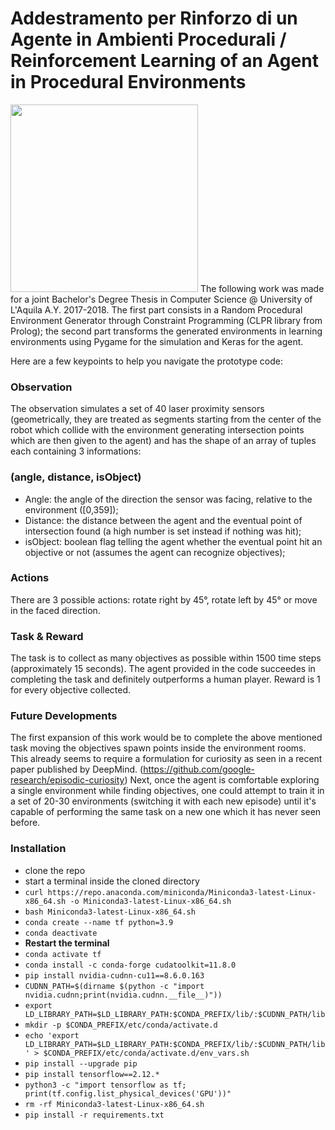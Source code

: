 # Addestramento per Rinforzo di un Agente in Ambienti Procedurali / Reinforcement Learning of an Agent in Procedural Environments
<img src="agent training.gif" height="300" width="300">
The following work was made for a joint Bachelor's Degree Thesis in Computer Science @ University of L'Aquila A.Y. 2017-2018. The first
part consists in a Random Procedural Environment Generator through Constraint Programming (CLPR library from Prolog); the second part
transforms the generated environments in learning environments using Pygame for the simulation and Keras for the agent.

Here are a few keypoints to help you navigate the prototype code:

### Observation
The observation simulates a set of 40 laser proximity sensors (geometrically, they are treated as segments starting from the center of the
robot which collide with the environment generating intersection points which are then given to the agent) and has the shape of an array
of tuples each containing 3 informations:
### (angle, distance, isObject)
- Angle: the angle of the direction the sensor was facing, relative to the environment ([0,359]);
- Distance: the distance between the agent and the eventual point of intersection found (a high number is set instead if nothing was hit);
- isObject: boolean flag telling the agent whether the eventual point hit an objective or not (assumes the agent can recognize objectives);

### Actions
There are 3 possible actions: rotate right by 45°, rotate left by 45° or move in the faced direction.

### Task & Reward
The task is to collect as many objectives as possible within 1500 time steps (approximately 15 seconds). The agent provided in the code
succeedes in completing the task and definitely outperforms a human player. Reward is 1 for every objective collected.

### Future Developments
The first expansion of this work would be to complete the above mentioned task moving the objectives spawn points inside the environment
rooms. This already seems to require a formulation for curiosity as seen in a recent paper published by DeepMind. 
(https://github.com/google-research/episodic-curiosity) Next, once the agent is comfortable exploring a single environment while finding
objectives, one could attempt to train it in a set of 20-30 environments (switching it with each new episode) until it's capable of
performing the same task on a new one which it has never seen before.

### Installation
- clone the repo
- start a terminal inside the cloned directory
- ` curl https://repo.anaconda.com/miniconda/Miniconda3-latest-Linux-x86_64.sh -o Miniconda3-latest-Linux-x86_64.sh `
- ` bash Miniconda3-latest-Linux-x86_64.sh `
- ` conda create --name tf python=3.9 `
- ` conda deactivate `
- **Restart the terminal**
- ` conda activate tf  `
- ` conda install -c conda-forge cudatoolkit=11.8.0 `
- ` pip install nvidia-cudnn-cu11==8.6.0.163 `
- ` CUDNN_PATH=$(dirname $(python -c "import nvidia.cudnn;print(nvidia.cudnn.__file__)")) `
- ` export LD_LIBRARY_PATH=$LD_LIBRARY_PATH:$CONDA_PREFIX/lib/:$CUDNN_PATH/lib `
- ` mkdir -p $CONDA_PREFIX/etc/conda/activate.d `
- ` echo 'export LD_LIBRARY_PATH=$LD_LIBRARY_PATH:$CONDA_PREFIX/lib/:$CUDNN_PATH/lib' > $CONDA_PREFIX/etc/conda/activate.d/env_vars.sh `
- ` pip install --upgrade pip `
- ` pip install tensorflow==2.12.* `
- ` python3 -c "import tensorflow as tf; print(tf.config.list_physical_devices('GPU'))" `
- ` rm -rf Miniconda3-latest-Linux-x86_64.sh `
- ` pip install -r requirements.txt `
